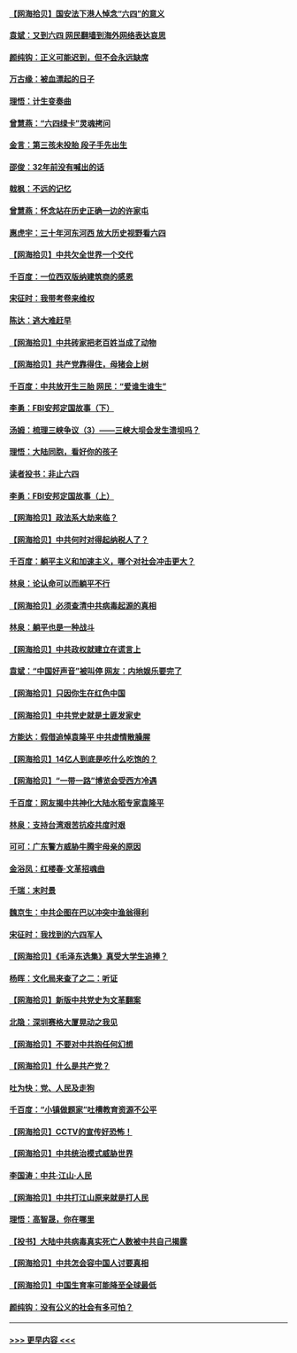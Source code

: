 #### [【网海拾贝】国安法下港人悼念“六四”的意义](../pages/nsc993/n13001039.md?t=06061051) 
#### [袁斌：又到六四 网民翻墙到海外网络表达哀思](../pages/nsc993/n13000995.md?t=06061051) 
#### [颜纯钩：正义可能迟到，但不会永远缺席](../pages/nsc993/n13000920.md?t=06061051) 
#### [万古缘：被血漂起的日子](../pages/nsc993/n13000914.md?t=06061051) 
#### [理悟：计生变奏曲](../pages/nsc993/n13000414.md?t=06061051) 
#### [曾慧燕：“六四绿卡”灵魂拷问](../pages/nsc993/n13000277.md?t=06061051) 
#### [金言：第三孩未投胎 段子手先出生](../pages/nsc993/n13000215.md?t=06061051) 
#### [邵俊：32年前没有喊出的话](../pages/nsc993/n13000181.md?t=06061051) 
#### [戟枫：不远的记忆](../pages/nsc993/n13000121.md?t=06061051) 
#### [曾慧燕：怀念站在历史正确一边的许家屯](../pages/nsc993/n13000073.md?t=06061051) 
#### [惠虎宇：三十年河东河西 放大历史视野看六四](../pages/nsc993/n13000018.md?t=06061051) 
#### [【网海拾贝】中共欠全世界一个交代](../pages/nsc993/n12998706.md?t=06061051) 
#### [千百度：一位西双版纳建筑商的感恩](../pages/nsc993/n12998487.md?t=06061051) 
#### [宋征时：我带考卷来维权](../pages/nsc993/n12994088.md?t=06061051) 
#### [陈达：逃大难赶早](../pages/nsc993/n12993569.md?t=06061051) 
#### [【网海拾贝】中共砖家把老百姓当成了动物](../pages/nsc993/n12993483.md?t=06061051) 
#### [【网海拾贝】共产党靠得住，母猪会上树](../pages/nsc993/n12990730.md?t=06061051) 
#### [千百度：中共放开生三胎 网民：“爱谁生谁生”](../pages/nsc993/n12990644.md?t=06061051) 
#### [李勇：FBI安邦定国故事（下）](../pages/nsc993/n12987854.md?t=06061051) 
#### [汤姆：梳理三峡争议（3）——三峡大坝会发生溃坝吗？](../pages/nsc993/n12989806.md?t=06061051) 
#### [理悟：大陆同胞，看好你的孩子](../pages/nsc993/n12989778.md?t=06061051) 
#### [读者投书：非止六四](../pages/nsc993/n12989673.md?t=06061051) 
#### [李勇：FBI安邦定国故事（上）](../pages/nsc993/n12987749.md?t=06061051) 
#### [【网海拾贝】政法系大劫来临？](../pages/nsc993/n12987596.md?t=06061051) 
#### [【网海拾贝】中共何时对得起纳税人了？](../pages/nsc993/n12985578.md?t=06061051) 
#### [千百度：躺平主义和加速主义，哪个对社会冲击更大？](../pages/nsc993/n12985512.md?t=06061051) 
#### [林泉：论认命可以而躺平不行](../pages/nsc993/n12985505.md?t=06061051) 
#### [【网海拾贝】必须查清中共病毒起源的真相](../pages/nsc993/n12984276.md?t=06061051) 
#### [林泉：躺平也是一种战斗](../pages/nsc993/n12984194.md?t=06061051) 
#### [【网海拾贝】中共政权就建立在谎言上](../pages/nsc993/n12981880.md?t=06061051) 
#### [袁斌：“中国好声音”被叫停 网友：内地娱乐要完了](../pages/nsc993/n12981826.md?t=06061051) 
#### [【网海拾贝】只因你生在红色中国](../pages/nsc993/n12979096.md?t=06061051) 
#### [【网海拾贝】中共党史就是土匪发家史](../pages/nsc993/n12976478.md?t=06061051) 
#### [方能达：假借追悼袁隆平 中共虚情散臊腥](../pages/nsc993/n12976396.md?t=06061051) 
#### [【网海拾贝】14亿人到底是吃什么吃饱的？](../pages/nsc993/n12974125.md?t=06061051) 
#### [【网海拾贝】“一带一路”博览会受西方冷遇](../pages/nsc993/n12971787.md?t=06061051) 
#### [千百度：网友揭中共神化大陆水稻专家袁隆平](../pages/nsc993/n12971733.md?t=06061051) 
#### [林泉：支持台湾艰苦抗疫共度时艰](../pages/nsc993/n12971350.md?t=06061051) 
#### [可可：广东警方威胁牛腾宇母亲的原因](../pages/nsc993/n12971100.md?t=06061051) 
#### [金浴凤：红楼春·文革招魂曲](../pages/nsc993/n12970354.md?t=06061051) 
#### [千瑞：末时景](../pages/nsc993/n12970337.md?t=06061051) 
#### [魏京生：中共企图在巴以冲突中渔翁得利](../pages/nsc993/n12970286.md?t=06061051) 
#### [宋征时：我找到的六四军人](../pages/nsc993/n12970213.md?t=06061051) 
#### [【网海拾贝】《毛泽东选集》真受大学生追捧？](../pages/nsc993/n12968779.md?t=06061051) 
#### [杨晖：文化局来查了之二：听证](../pages/nsc993/n12966528.md?t=06061051) 
#### [【网海拾贝】新版中共党史为文革翻案](../pages/nsc993/n12967526.md?t=06061051) 
#### [北隐：深圳赛格大厦晃动之我见](../pages/nsc993/n12967393.md?t=06061051) 
#### [【网海拾贝】不要对中共抱任何幻想](../pages/nsc993/n12965222.md?t=06061051) 
#### [【网海拾贝】什么是共产党？](../pages/nsc993/n12962781.md?t=06061051) 
#### [吐为快：党、人民及走狗](../pages/nsc993/n12962747.md?t=06061051) 
#### [千百度：“小镇做题家”吐槽教育资源不公平](../pages/nsc993/n12962705.md?t=06061051) 
#### [【网海拾贝】CCTV的宣传好恐怖！](../pages/nsc993/n12959984.md?t=06061051) 
#### [【网海拾贝】中共统治模式威胁世界](../pages/nsc993/n12957622.md?t=06061051) 
#### [李国涛：中共‧江山‧人民](../pages/nsc993/n12957502.md?t=06061051) 
#### [【网海拾贝】中共打江山原来就是打人民](../pages/nsc993/n12954345.md?t=06061051) 
#### [理悟：高智晟，你在哪里](../pages/nsc993/n12953115.md?t=06061051) 
#### [【投书】大陆中共病毒真实死亡人数被中共自己揭露](../pages/nsc993/n12953050.md?t=06061051) 
#### [【网海拾贝】中共怎会容中国人讨要真相](../pages/nsc993/n12952161.md?t=06061051) 
#### [【网海拾贝】中国生育率可能降至全球最低](../pages/nsc993/n12948793.md?t=06061051) 
#### [颜纯钩：没有公义的社会有多可怕？](../pages/nsc993/n12947626.md?t=06061051) 

----
#### [ >>> 更早内容 <<< ](../indexes/nsc993-earlier.md)
